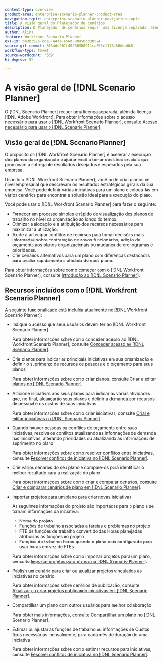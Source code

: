 ```yaml
---
content-type: overview
product-area: enterprise-scenario-planner-product-area
navigation-topic: enterprise-scenario-planner-navigation-topic
title: A visão geral do Planejador de cenários
description: O Planejador de cenários requer uma licença separada, além da licença do Adobe Workfront.
author: Alina
feature: Workfront Scenario Planner
exl-id: ba3b3525-cba8-44fe-856d-8ba50cd3b524
source-git-commit: 8764de907f49260908911ca393c1173b66dbb065
workflow-type: tm+mt
source-wordcount: '539'
ht-degree: 5%

---
```


# A visão geral de [!DNL Scenario Planner]

<!-- Audited: 1/2024 -->

O [!DNL Scenario Planner] requer uma licença separada, além da licença [!DNL Adobe Workfront].
Para obter informações sobre o acesso necessário para usar o [!DNL Workfront Scenario Planner], consulte [Acesso necessário para usar o [!DNL Scenario Planner]](access-needed-to-use-sp.md).

## Visão geral de [!DNL Scenario Planner]

O propósito do [!DNL Workfront Scenario Planner] é acelerar a execução dos planos da organização e ajudar você a tomar decisões cruciais que promovam a entrega de resultados desejados e esperados pela sua empresa.

Usando o [!DNL Workfront Scenario Planner], você pode criar planos de nível empresarial que descrevam os resultados estratégicos gerais da sua empresa. Você pode definir várias iniciativas para um plano e colocá-las em vários cenários para encontrar a solução ideal para a execução do plano.

Você pode usar o [!DNL Workfront Scenario Planner] para fazer o seguinte:

* Fornecer um processo simples e rápido de visualização dos planos de trabalho no nível da organização ao longo do tempo.
* Otimizar a alocação e a atribuição dos recursos necessários para maximizar a utilização.
* Ajude a antecipar conflitos de recursos para tomar decisões mais informadas sobre contratação de novos funcionários, adição de orçamento aos planos organizacionais ou mudança de cronogramas e prioridades.
* Crie cenários alternativos para um plano com diferenças destacadas para avaliar rapidamente a eficácia de cada plano.

Para obter informações sobre como começar com o [!DNL Workfront Scenario Planner], consulte [Introdução ao [!DNL Scenario Planner]](../scenario-planner/get-started-with-scenario-planning.md).

## Recursos incluídos com o [!DNL Workfront Scenario Planner]

A seguinte funcionalidade está incluída atualmente no [!DNL Workfront Scenario Planner]:

* Indique o acesso que seus usuários devem ter ao [!DNL Workfront Scenario Planner]

  Para obter informações sobre como conceder acesso ao [!DNL Workfront Scenario Planner], consulte [Conceder acesso ao [!DNL Scenario Planner]](../administration-and-setup/add-users/configure-and-grant-access/grant-access-sp.md).

* Crie planos para indicar as principais iniciativas em sua organização e definir o suprimento de recursos de pessoas e o orçamento para seus planos

  Para obter informações sobre como criar planos, consulte [Criar e editar planos no [!DNL Scenario Planner]](../scenario-planner/create-and-edit-plans.md).

* Adicione iniciativas aos seus planos para indicar as várias atividades que, no final, alcançarão seus planos e definir a demanda por recursos de pessoal e os custos de suas iniciativas

  Para obter informações sobre como criar iniciativas, consulte [Criar e editar iniciativas no [!DNL Scenario Planner]](../scenario-planner/create-and-edit-initiatives.md).

* Quando houver pessoas ou conflitos de orçamento entre suas iniciativas, resolva os conflitos atualizando as informações de demanda nas iniciativas, alterando prioridades ou atualizando as informações de suprimento no plano

  Para obter informações sobre como resolver conflitos entre iniciativas, consulte [Resolver conflitos de iniciativa no [!DNL Scenario Planner]](../scenario-planner/resolve-conflicts-in-sp.md).

* Crie vários cenários do seu plano e compare-os para identificar o melhor resultado para a realização do plano

  Para obter informações sobre como criar e comparar cenários, consulte [Criar e comparar cenários de plano em [!DNL Scenario Planner]](../scenario-planner/create-and-compare-scenarios-for-a-plan.md).

* Importar projetos para um plano para criar novas iniciativas

  As seguintes informações do projeto são importadas para o plano e se tornam informações da iniciativa:

   * Nome do projeto
   * Funções de trabalho associadas a tarefas e problemas no projeto
   * FTE de funções de trabalho convertido das Horas planejadas atribuídas às funções no projeto
   * Funções de trabalho: horas quando o plano está configurado para usar horas em vez de FTEs

  Para obter informações sobre como importar projetos para um plano, consulte [Importar projetos para planos na [!DNL Scenario Planner]](../scenario-planner/import-projects-to-plans.md).

* Publish um cenário para criar ou atualizar projetos vinculados às iniciativas no cenário

  Para obter informações sobre cenários de publicação, consulte [Atualizar ou criar projetos publicando iniciativas em [!DNL Scenario Planner]](../scenario-planner/publish-scenarios-update-projects.md).

* Compartilhar um plano com outros usuários para melhor colaboração

  Para obter mais informações, consulte [Compartilhar um plano no [!DNL Scenario Planner]](../scenario-planner/share-a-plan.md).

* Estimar ou ajustar as funções de trabalho ou informações de Custos fixos necessárias mensalmente, para cada mês de duração de uma iniciativa

  Para obter informações sobre como estimar recursos para iniciativas, consulte [Resolver conflitos de iniciativa no [!DNL Scenario Planner]](../scenario-planner/resolve-conflicts-in-sp.md).
